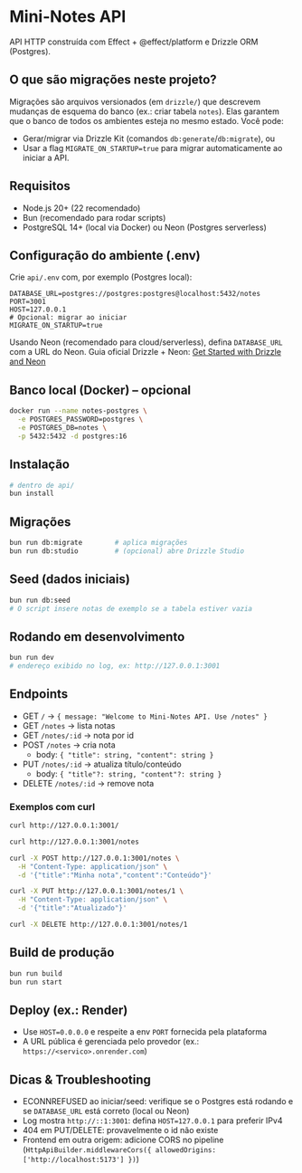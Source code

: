 # Mini‑Notes API

API HTTP construída com Effect + @effect/platform e Drizzle ORM (Postgres).

## O que são migrações neste projeto?

Migrações são arquivos versionados (em `drizzle/`) que descrevem mudanças de esquema do banco (ex.: criar tabela `notes`). Elas garantem que o banco de todos os ambientes esteja no mesmo estado. Você pode:

- Gerar/migrar via Drizzle Kit (comandos `db:generate`/`db:migrate`), ou
- Usar a flag `MIGRATE_ON_STARTUP=true` para migrar automaticamente ao iniciar a API.

## Requisitos

- Node.js 20+ (22 recomendado)
- Bun (recomendado para rodar scripts)
- PostgreSQL 14+ (local via Docker) ou Neon (Postgres serverless)

## Configuração do ambiente (.env)

Crie `api/.env` com, por exemplo (Postgres local):

```env
DATABASE_URL=postgres://postgres:postgres@localhost:5432/notes
PORT=3001
HOST=127.0.0.1
# Opcional: migrar ao iniciar
MIGRATE_ON_STARTUP=true
```

Usando Neon (recomendado para cloud/serverless), defina `DATABASE_URL` com a URL do Neon. Guia oficial Drizzle + Neon: [Get Started with Drizzle and Neon](https://orm.drizzle.team/docs/get-started/neon-new)

## Banco local (Docker) – opcional

```sh
docker run --name notes-postgres \
  -e POSTGRES_PASSWORD=postgres \
  -e POSTGRES_DB=notes \
  -p 5432:5432 -d postgres:16
```

## Instalação

```sh
# dentro de api/
bun install
```

## Migrações

```sh
bun run db:migrate        # aplica migrações
bun run db:studio         # (opcional) abre Drizzle Studio
```

## Seed (dados iniciais)

```sh
bun run db:seed
# O script insere notas de exemplo se a tabela estiver vazia
```

## Rodando em desenvolvimento

```sh
bun run dev
# endereço exibido no log, ex: http://127.0.0.1:3001
```

## Endpoints

- GET `/` → `{ message: "Welcome to Mini-Notes API. Use /notes" }`
- GET `/notes` → lista notas
- GET `/notes/:id` → nota por id
- POST `/notes` → cria nota
  - body: `{ "title": string, "content": string }`
- PUT `/notes/:id` → atualiza título/conteúdo
  - body: `{ "title"?: string, "content"?: string }`
- DELETE `/notes/:id` → remove nota

### Exemplos com curl

```sh
curl http://127.0.0.1:3001/

curl http://127.0.0.1:3001/notes

curl -X POST http://127.0.0.1:3001/notes \
  -H "Content-Type: application/json" \
  -d '{"title":"Minha nota","content":"Conteúdo"}'

curl -X PUT http://127.0.0.1:3001/notes/1 \
  -H "Content-Type: application/json" \
  -d '{"title":"Atualizado"}'

curl -X DELETE http://127.0.0.1:3001/notes/1
```

## Build de produção

```sh
bun run build
bun run start
```

## Deploy (ex.: Render)

- Use `HOST=0.0.0.0` e respeite a env `PORT` fornecida pela plataforma
- A URL pública é gerenciada pelo provedor (ex.: `https://<servico>.onrender.com`)

## Dicas & Troubleshooting

- ECONNREFUSED ao iniciar/seed: verifique se o Postgres está rodando e se `DATABASE_URL` está correto (local ou Neon)
- Log mostra `http://::1:3001`: defina `HOST=127.0.0.1` para preferir IPv4
- 404 em PUT/DELETE: provavelmente o id não existe
- Frontend em outra origem: adicione CORS no pipeline (`HttpApiBuilder.middlewareCors({ allowedOrigins: ['http://localhost:5173'] })`)
